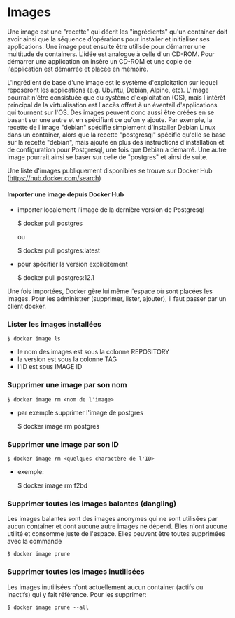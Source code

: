 # Images

Une image est une "recette" qui décrit les "ingrédients" qu'un container doit avoir ainsi que la séquence d'opérations pour installer et initialiser ses applications. Une image peut ensuite être utilisée pour démarrer une multitude de containers. L'idée est analogue à celle d'un CD-ROM. Pour démarrer une application on insère un CD-ROM et une copie de l'application est démarrée et placée en mémoire.

L'ingrédient de base d'une image est le système d'exploitation sur lequel reposeront les applications (e.g. Ubuntu, Debian, Alpine, etc). L'image pourrait n'être consistuée que du système d'exploitation (OS), mais l'intérêt principal de la virtualisation est l'accès offert à un éventail d'applications qui tournent sur l'OS. Des images peuvent donc aussi être créées en se basant sur une autre et en spécifiant ce qu'on y ajoute. Par exemple, la recette de l'image "debian" spécifie simplement d'installer Debian Linux dans un container, alors que la recette "postgresql" spécifie qu'elle se base sur la recette "debian", mais ajoute en plus des instructions d'installation et de configuration pour Postgresql, une fois que Debian a démarré. Une autre image pourrait ainsi se baser sur celle de "postgres" et ainsi de suite.

Une liste d'images publiquement disponibles se trouve sur Docker Hub (https://hub.docker.com/search)

#### Importer une image depuis Docker Hub

- importer localement l'image de la dernière version de Postgresql 

    $ docker pull postgres 

    ou 

    $ docker pull postgres:latest

- pour spécifier la version explicitement

    $ docker pull postgres:12.1

Une fois importées, Docker gère lui même l'espace où sont placées les images. Pour les administrer (supprimer, lister, ajouter), il faut passer par un client docker.


### Lister les images installées 

    $ docker image ls

- le nom des images est sous la colonne REPOSITORY
- la version est sous la colonne TAG
- l'ID est sous IMAGE ID

### Supprimer une image par son nom

    $ docker image rm <nom de l'image> 

- par exemple supprimer l'image de postgres

    $ docker image rm postgres

### Supprimer une image par son ID 

    $ docker image rm <quelques charactère de l'ID>

- exemple:

    $ docker image rm f2bd

### Supprimer toutes les images balantes (dangling) 
Les images balantes sont des images anonymes qui ne sont utilisées par aucun container et dont aucune autre images ne dépend. Elles n'ont aucune utilité et consomme juste de l'espace. Elles peuvent être toutes supprimées avec la commande

    $ docker image prune

### Supprimer toutes les images inutilisées
Les images inutilisées n'ont actuellement aucun container (actifs ou inactifs) qui y fait référence. Pour les supprimer:

    $ docker image prune --all
